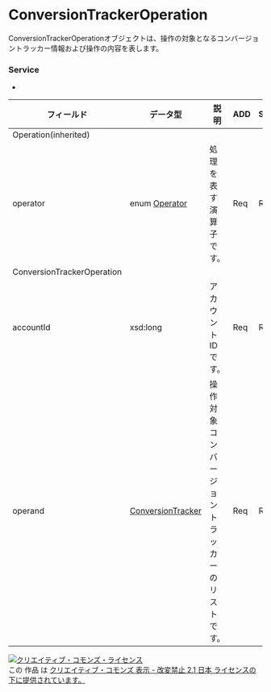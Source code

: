 # ConversionTrackerOperation
ConversionTrackerOperationオブジェクトは、操作の対象となるコンバージョントラッカー情報および操作の内容を表します。
### Service
+ [](../services/.md)

| フィールド | データ型 | 説明 | ADD | SET | 
|---|---|---|---|---|
| Operation(inherited)|||||
| operator| enum <a href="./Operator.md">Operator</a>| 処理を表す演算子です。| Req| Req |
| ConversionTrackerOperation|||||
| accountId| xsd:long| アカウントIDです。| Req| Req |
| operand| <a href="./ConversionTracker.md">ConversionTracker</a>| 操作対象コンバージョントラッカーのリストです。| Req| Req |
<a rel="license" href="http://creativecommons.org/licenses/by-nd/2.1/jp/"><img alt="クリエイティブ・コモンズ・ライセンス" style="border-width:0" src="https://i.creativecommons.org/l/by-nd/2.1/jp/88x31.png" /></a><br />この 作品 は <a rel="license" href="http://creativecommons.org/licenses/by-nd/2.1/jp/">クリエイティブ・コモンズ 表示 - 改変禁止 2.1 日本 ライセンスの下に提供されています。</a>
